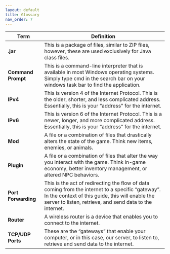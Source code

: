 ```yaml
---
layout: default
title: Glossary
nav_order: 7
---
```


| **Term** |  **Definition**              |
|------------------------------|--------------------------------------------------|
| **.jar** | This is a package of files, similar to ZIP files, however, these are used exclusively for Java class files. |
| **Command Prompt** | This is a command-line interpreter that is available in most Windows operating systems. Simply type cmd in the search bar on your windows task bar to find the application. |
| **IPv4** | This is version 4 of the Internet Protocol. This is the older, shorter, and less complicated address. Essentially, this is your “address” for the internet. |
| **IPv6** | This is version 6 of the Internet Protocol. This is a newer, longer, and more complicated address. Essentially, this is your “address” for the internet. |
| **Mod** | A file or a combination of files that drastically alters the state of the game. Think new items, enemies, or animals. |
| **Plugin** | A file or a combination of files that alter the way you interact with the game. Think in-game economy, better inventory management, or altered NPC behaviors. |
| **Port Forwarding** | This is the act of redirecting the flow of data coming from the internet to a specific “gateway”. In the context of this guide, this will enable the server to listen, retrieve, and send data to the internet. |
| **Router** | A wireless router is a device that enables you to connect to the internet. |
| **TCP/UDP Ports** | These are the “gateways” that enable your computer, or in this case, our server, to listen to, retrieve and send data to the internet. |
